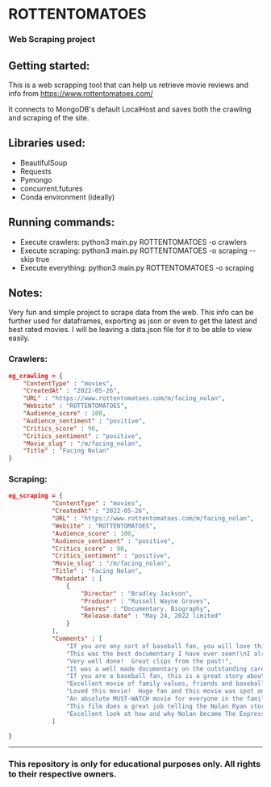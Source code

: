 # ROTTENTOMATOES 
### Web Scraping project

## Getting started:

This is a web scrapping tool that can help us retrieve movie reviews and info from https://www.rottentomatoes.com/

It connects to MongoDB's default LocalHost and saves both the crawling and scraping of the site.

## Libraries used:

- BeautifulSoup
- Requests
- Pymongo
- concurrent.futures
- Conda environment (ideally)

## Running commands:

- Execute crawlers: python3 main.py ROTTENTOMATOES -o crawlers
- Execute scraping: python3 main.py ROTTENTOMATOES -o scraping --skip true
- Execute everything: python3 main.py ROTTENTOMATOES -o scraping

## Notes:

Very fun and simple project to scrape data from the web. This info can be further used for dataframes, exporting as json or even to get the latest and best rated movies.
I will be leaving a data.json file for it to be able to view easily.

### Crawlers:

```json
eg_crawling = {
    "ContentType" : "movies",
    "CreatedAt" : "2022-05-26",
    "URL" : "https://www.rottentomatoes.com/m/facing_nolan",
    "Website" : "ROTTENTOMATOES",
    "Audience_score" : 100,
    "Audience_sentiment" : "positive",
    "Critics_score" : 96,
    "Critics_sentiment" : "positive",
    "Movie_slug" : "/m/facing_nolan",
    "Title" : "Facing Nolan"
}
```

### Scraping:

```json
eg_scraping = {
            "ContentType" : "movies",
            "CreatedAt" : "2022-05-26",
            "URL" : "https://www.rottentomatoes.com/m/facing_nolan",
            "Website" : "ROTTENTOMATOES",
            "Audience_score" : 100,
            "Audience_sentiment" : "positive",
            "Critics_score" : 96,
            "Critics_sentiment" : "positive",
            "Movie_slug" : "/m/facing_nolan",
            "Title" : "Facing Nolan",
            "Metadata" : [
                {
                    "Director" : "Bradley Jackson",
                    "Producer" : "Russell Wayne Groves",
                    "Genres" : "Documentary, Biography",
                    "Release-date" : "May 24, 2022 limited"
                }
            ],
            "Comments" : [
                "If you are any sort of baseball fan, you will love this in depth documentary. Being a Houston native I already thought Nolan Ryan was amazing, but this just opened my eyes so much more. I couldn't recommend this more. I'm so glad I had the chance to see it!",
                "This was the best documentary I have ever seen!\nI already was a huge Nolan Ryan as a baseball player fan but I am a bigger fan of him as a regular human and family man now.  This was an incredibly made documentary with so many baseball legends.  I can't wait until it comes out on DVD.",
                "Very well done!  Great clips from the past!",
                "It was a well made documentary on the outstanding career of Nolan Ryan! You dont have to be a baseball fan to enjoy this film.",
                "If you are a baseball fan, this is a great story about one of the greatest pitchers off all time.  It covers his flaws, his dominance, and his family.  It's great story.",
                "Excellent movie of family values, friends and baseball life.",
                "Loved this movie!  Huge fan and this movie was spot on!",
                "An absolute MUST-WATCH movie for everyone in the family. Baseball fans. Fans of Americana. Just a great great movie.",
                "This film does a great job telling the Nolan Ryan story. I would recommend this documentary to any baseball fan!",
                "Excellent look at how and why Nolan became The Express!"
            ]

}
```

---

### This repository is only for educational purposes only. All rights to their respective owners.

